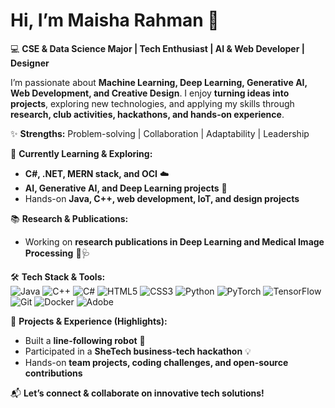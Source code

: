 # Hi, I’m Maisha Rahman 👋

💻 **CSE & Data Science Major | Tech Enthusiast | AI & Web Developer | Designer**

I’m passionate about **Machine Learning, Deep Learning, Generative AI, Web Development, and Creative Design**. I enjoy **turning ideas into projects**, exploring new technologies, and applying my skills through **research, club activities, hackathons, and hands-on experience**.

✨ **Strengths:** Problem-solving | Collaboration | Adaptability | Leadership

🚀 **Currently Learning & Exploring:**  
- **C#, .NET, MERN stack, and OCI** ☁️  
- **AI, Generative AI, and Deep Learning projects** 🤖  
- Hands-on **Java, C++, web development, IoT, and design projects**  

📚 **Research & Publications:**  
- Working on **research publications in Deep Learning and Medical Image Processing** 🧠🩺  

🛠 **Tech Stack & Tools:**  
![Java](https://img.shields.io/badge/Java-007396?style=flat&logo=java&logoColor=white)
![C++](https://img.shields.io/badge/C++-00599C?style=flat&logo=c%2B%2B&logoColor=white)
![C#](https://img.shields.io/badge/C%23-239120?style=flat&logo=c-sharp&logoColor=white)
![HTML5](https://img.shields.io/badge/HTML5-E34F26?style=flat&logo=html5&logoColor=white)
![CSS3](https://img.shields.io/badge/CSS3-1572B6?style=flat&logo=css3&logoColor=white)
![Python](https://img.shields.io/badge/Python-3776AB?style=flat&logo=python&logoColor=white)
![PyTorch](https://img.shields.io/badge/PyTorch-EE4C2C?style=flat&logo=pytorch&logoColor=white)
![TensorFlow](https://img.shields.io/badge/TensorFlow-FF6F00?style=flat&logo=tensorflow&logoColor=white)
![Git](https://img.shields.io/badge/Git-F05032?style=flat&logo=git&logoColor=white)
![Docker](https://img.shields.io/badge/Docker-2496ED?style=flat&logo=docker&logoColor=white)
![Adobe](https://img.shields.io/badge/Adobe-FF0000?style=flat&logo=adobe&logoColor=white)

📂 **Projects & Experience (Highlights):**  
- Built a **line-following robot** 🤖  
- Participated in a **SheTech business-tech hackathon** 💡  
- Hands-on **team projects, coding challenges, and open-source contributions**  

📬 **Let’s connect & collaborate on innovative tech solutions!**

